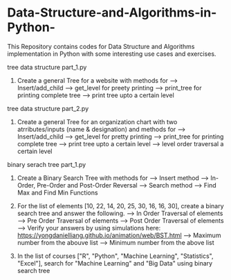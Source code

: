 # Data-Structure-and-Algorithms-in-Python-
This Repository contains codes for Data Structure and Algorithms implementation in Python with some interesting use cases and exercises.

tree data structure part_1.py

1. Create a general Tree for a website with methods for
	--> Insert/add_child
	--> get_level for preety printing
	--> print_tree for printing complete tree
	--> print tree upto a certain level


tree data structure part_2.py

1. Create a general Tree for an organization chart with two atrributes/inputs (name & designation) and methods for
	--> Insert/add_child
	--> get_level for pretty printing
	--> print_tree for printing complete tree
	--> print tree upto a certain level
	--> level order traversal a certain level
	
	
binary serach tree part_1.py

1. Create a Binary Search Tree with methods for
	--> Insert method
	--> In-Order, Pre-Order and Post-Order Reversal
	--> Search method
	--> Find Max and Find Min Functions

2. For the list of elements [10, 22, 14, 20, 25, 30, 16, 16, 30], create a binary search tree and answer the following.
	--> In Order Traversal of elements
	--> Pre Order Traversal of elements
	--> Post Order Traversal of elements
	--> Verify your answers by using simulations here: https://yongdanielliang.github.io/animation/web/BST.html
	--> Maximum number from the abouve list
	--> Minimum number from the above list

3. In the list of courses ["R", "Python", "Machine Learning", "Statistics", "Excel"], search for "Machine Learning" and "Big Data" using binary search tree
